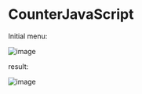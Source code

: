 # CounterJavaScript
Initial menu:

![image](https://github.com/PedroSmaxY/CounterJavaScript/assets/127573080/fec9f016-7128-42e6-9a2f-6a668b27461d)


result:

![image](https://github.com/PedroSmaxY/CounterJavaScript/assets/127573080/2af41af0-ebdb-43be-8821-6986e53f2497)


